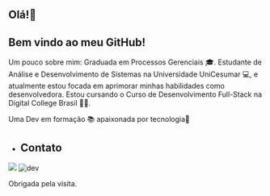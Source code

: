  ## Olá!👋
  ## Bem vindo ao meu GitHub!

  Um pouco sobre mim:
  Graduada em Processos Gerenciais 🎓. Estudante de Análise e Desenvolvimento de Sistemas na Universidade UniCesumar 💻, e atualmente estou focada em aprimorar minhas habilidades como 
  desenvolvedora. Estou cursando o Curso de Desenvolvimento Full-Stack na Digital College Brasil 👩‍💻.
  
  Uma Dev em formação 📚 apaixonada por tecnologia💜
  

 - ## Contato

 <a href="https://www.linkedin.com/in/adriele-oliveira-275251191/" target="_blank"><img loading="lazy" src="https://img.shields.io/badge/-LinkedIn-%230077B5?style=for-the- 
   badge&logo=linkedin&logoColor=white" target="_blank"></a>
![dev](https://github.com/adrieleaquino/adrieleaquino/assets/110426119/13dd0e61-549c-4be3-836d-e775bdae0c9a)


  Obrigada pela visita.
